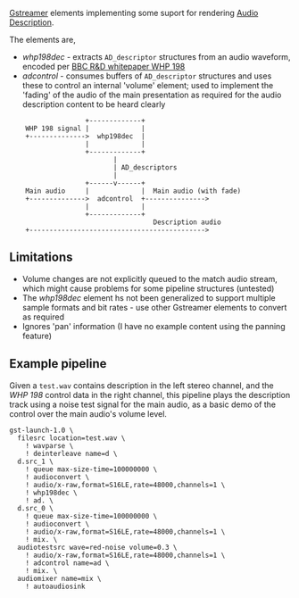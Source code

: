 [Gstreamer](https://gstreamer.freedesktop.org/) elements implementing some
suport for rendering [Audio Description](https://en.wikipedia.org/wiki/Audio_description).

The elements are,
 * *whp198dec* - extracts ``AD_descriptor`` structures from an audio waveform, encoded per [BBC R&D whitepaper WHP 198](http://www.bbc.co.uk/rd/publications/whitepaper198)
 * *adcontrol* - consumes buffers of ``AD_descriptor`` structures and uses these to control an internal 'volume' element; used to implement the 'fading' of the audio of the main presentation as required for the audio description content to be heard clearly

````
                   +-------------+
    WHP 198 signal |             |
    +-------------->  whp198dec  |
                   |             |
                   +-------------+
                          |
                          | AD_descriptors
                          |
                   +------v------+
    Main audio     |             |  Main audio (with fade)
    +-------------->  adcontrol  +--------------->
                   |             |
                   +-------------+
                                    Description audio
    +-------------------------------------------->
````

## Limitations


 * Volume changes are not explicitly queued to the match audio stream, which might cause problems for some pipeline structures (untested)
 * The _whp198dec_ element hs not been generalized to support multiple sample formats and bit rates - use other Gstreamer elements to convert as required
 * Ignores 'pan' information (I have no example content using the panning feature)


## Example pipeline

Given a ``test.wav`` contains description in the left stereo channel, and the _WHP 198_ control data in the right channel, this pipeline plays the description track using a noise test signal for the main audio, as a basic demo of the control over the main audio's volume level. 

    gst-launch-1.0 \
	  filesrc location=test.wav \
		! wavparse \
		! deinterleave name=d \
	  d.src_1 \
		! queue max-size-time=100000000 \
		! audioconvert \
		! audio/x-raw,format=S16LE,rate=48000,channels=1 \
		! whp198dec \
		! ad. \
	  d.src_0 \
		! queue max-size-time=100000000 \
		! audioconvert \
		! audio/x-raw,format=S16LE,rate=48000,channels=1 \
		! mix. \
	  audiotestsrc wave=red-noise volume=0.3 \
		! audio/x-raw,format=S16LE,rate=48000,channels=1 \
		! adcontrol name=ad \
		! mix. \
	  audiomixer name=mix \
		! autoaudiosink


